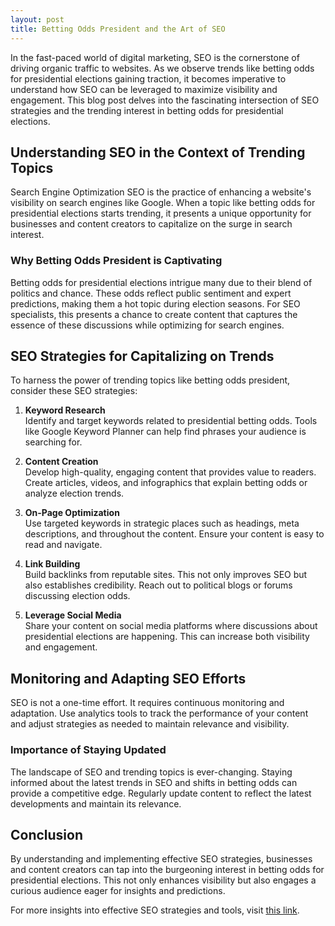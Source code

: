 ```yaml
---
layout: post
title: Betting Odds President and the Art of SEO
---
```



In the fast-paced world of digital marketing, SEO is the cornerstone of driving organic traffic to websites. As we observe trends like betting odds for presidential elections gaining traction, it becomes imperative to understand how SEO can be leveraged to maximize visibility and engagement. This blog post delves into the fascinating intersection of SEO strategies and the trending interest in betting odds for presidential elections.

## Understanding SEO in the Context of Trending Topics

Search Engine Optimization SEO is the practice of enhancing a website's visibility on search engines like Google. When a topic like betting odds for presidential elections starts trending, it presents a unique opportunity for businesses and content creators to capitalize on the surge in search interest. 

### Why Betting Odds President is Captivating

Betting odds for presidential elections intrigue many due to their blend of politics and chance. These odds reflect public sentiment and expert predictions, making them a hot topic during election seasons. For SEO specialists, this presents a chance to create content that captures the essence of these discussions while optimizing for search engines.

## SEO Strategies for Capitalizing on Trends

To harness the power of trending topics like betting odds president, consider these SEO strategies:

1. **Keyword Research**  
   Identify and target keywords related to presidential betting odds. Tools like Google Keyword Planner can help find phrases your audience is searching for.

2. **Content Creation**  
   Develop high-quality, engaging content that provides value to readers. Create articles, videos, and infographics that explain betting odds or analyze election trends.

3. **On-Page Optimization**  
   Use targeted keywords in strategic places such as headings, meta descriptions, and throughout the content. Ensure your content is easy to read and navigate.

4. **Link Building**  
   Build backlinks from reputable sites. This not only improves SEO but also establishes credibility. Reach out to political blogs or forums discussing election odds.

5. **Leverage Social Media**  
   Share your content on social media platforms where discussions about presidential elections are happening. This can increase both visibility and engagement.

## Monitoring and Adapting SEO Efforts

SEO is not a one-time effort. It requires continuous monitoring and adaptation. Use analytics tools to track the performance of your content and adjust strategies as needed to maintain relevance and visibility.

### Importance of Staying Updated

The landscape of SEO and trending topics is ever-changing. Staying informed about the latest trends in SEO and shifts in betting odds can provide a competitive edge. Regularly update content to reflect the latest developments and maintain its relevance.

## Conclusion

By understanding and implementing effective SEO strategies, businesses and content creators can tap into the burgeoning interest in betting odds for presidential elections. This not only enhances visibility but also engages a curious audience eager for insights and predictions. 

For more insights into effective SEO strategies and tools, visit [this link](https://www.pythonanywhere.com/api/v0/user/dojoentertainment/schedule/).